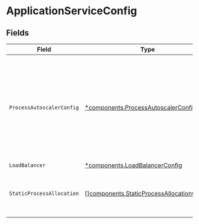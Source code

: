 # ApplicationServiceConfig


## Fields

| Field                                                                                                                                                                | Type                                                                                                                                                                 | Required                                                                                                                                                             | Description                                                                                                                                                          |
| -------------------------------------------------------------------------------------------------------------------------------------------------------------------- | -------------------------------------------------------------------------------------------------------------------------------------------------------------------- | -------------------------------------------------------------------------------------------------------------------------------------------------------------------- | -------------------------------------------------------------------------------------------------------------------------------------------------------------------- |
| `ProcessAutoscalerConfig`                                                                                                                                            | [*components.ProcessAutoscalerConfig](../../models/components/processautoscalerconfig.md)                                                                            | :heavy_minus_sign:                                                                                                                                                   | The configuration for the Process Autoscaler for this application.<br/>Autoscaling must be enabled on a per-region basis.<br/>EXPERIMENTAL - This feature is in closed beta. |
| `LoadBalancer`                                                                                                                                                       | [*components.LoadBalancerConfig](../../models/components/loadbalancerconfig.md)                                                                                      | :heavy_minus_sign:                                                                                                                                                   | N/A                                                                                                                                                                  |
| `StaticProcessAllocation`                                                                                                                                            | [][components.StaticProcessAllocationConfig](../../models/components/staticprocessallocationconfig.md)                                                               | :heavy_check_mark:                                                                                                                                                   | The headroom configuration for each region.<br/>EXPERIMENTAL - this feature is in closed beta.                                                                       |